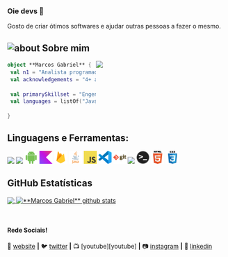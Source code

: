 ### Oie devs 👋

Gosto de criar ótimos softwares e ajudar outras pessoas a fazer o mesmo.

## <img width="45" alt="about" src="https://encrypted-tbn0.gstatic.com/images?q=tbn:ANd9GcTjVba6ga7rXEycupCCkQsmNeJfrBC_ZfEfUbS5E_lgjorO6YE8abAIsqZrruQD6k811gs&usqp=CAU"> Sobre mim

<img align="right" width="300" src="https://media3.giphy.com/media/13HgwGsXF0aiGY/giphy.gif" />

```kotlin
object **Marcos Gabriel** {
 val n1 = "Analista programador Java"- 
 val acknowledgements = "4+ anos de experiencia"
 
 val primarySkillset = "Engenheiro de software, Java FullStack Desktop, WEB e desenvolvedor android"
 val languages = listOf("Java", "angular", "spring boot", "JavaScript", "Android", "Docker") 

}
```

## **Linguagens e Ferramentas:**  
<code><img height="30" src="https://cdn2.dineroenimagen.com/media/dinero/images/blogs/javalogo.jpg"></code>
<code><img height="30" src="https://miro.medium.com/max/250/1*QerqJjInhrgbBkeQ2LSfvQ.png"></code>
<code><img height="30" src="https://raw.githubusercontent.com/github/explore/80688e429a7d4ef2fca1e82350fe8e3517d3494d/topics/android/android.png"></code>
<code><img height="30" src="https://raw.githubusercontent.com/github/explore/80688e429a7d4ef2fca1e82350fe8e3517d3494d/topics/kotlin/kotlin.png"></code>
<code><img height="30" src="https://raw.githubusercontent.com/github/explore/80688e429a7d4ef2fca1e82350fe8e3517d3494d/topics/firebase/firebase.png"></code>
<code><img height="30" src="https://raw.githubusercontent.com/github/explore/80688e429a7d4ef2fca1e82350fe8e3517d3494d/topics/java/java.png"></code>
<code><img height="30" src="https://raw.githubusercontent.com/github/explore/80688e429a7d4ef2fca1e82350fe8e3517d3494d/topics/javascript/javascript.png"></code>
<code><img height="30" src="https://raw.githubusercontent.com/github/explore/80688e429a7d4ef2fca1e82350fe8e3517d3494d/topics/visual-studio-code/visual-studio-code.png"></code>
<code><img height="30" src="https://raw.githubusercontent.com/github/explore/80688e429a7d4ef2fca1e82350fe8e3517d3494d/topics/git/git.png"></code>
<code><img height="30" src="https://pbs.twimg.com/profile_images/1235868806079057921/fTL08u_H_400x400.png"></code>
<code><img height="30" src="https://raw.githubusercontent.com/github/explore/80688e429a7d4ef2fca1e82350fe8e3517d3494d/topics/terminal/terminal.png"></code>
<code><img height="30" src="https://raw.githubusercontent.com/github/explore/80688e429a7d4ef2fca1e82350fe8e3517d3494d/topics/html/html.png"></code>
<code><img height="30" src="https://raw.githubusercontent.com/github/explore/80688e429a7d4ef2fca1e82350fe8e3517d3494d/topics/css/css.png"></code>


## **GitHub Estatísticas**

<a href="https://github.com/Gurupreet">
  <img align="center" src="https://github-readme-stats.vercel.app/api/top-langs/?username=MarcosGabrielL&theme=dracula&hide_langs_below=1" />
</a>

<a href="https://github.com/Gurupreet">
 <img align="center" src="https://github-readme-stats.vercel.app/api?username=MarcosGabrielL&show_icons=true&theme=dracula&line_height=27" alt="**Marcos Gabriel** github stats"/>
</a>

[website]: https:///
[twitter]: https://twitter.com/
[instagram]: https://www.instagram.com/marcosg._s/
[linkedin]: https://www.linkedin.com/in/marcos-gabriel-3b8426b7/
<br>

#### Rede Sociais!

🏡 [website][website] **|** 
🐦 [twitter][twitter] **|** 
📺 [youtube][youtube] **|** 
📷 [instagram][instagram] **|** 
👔 [linkedin][linkedin]



